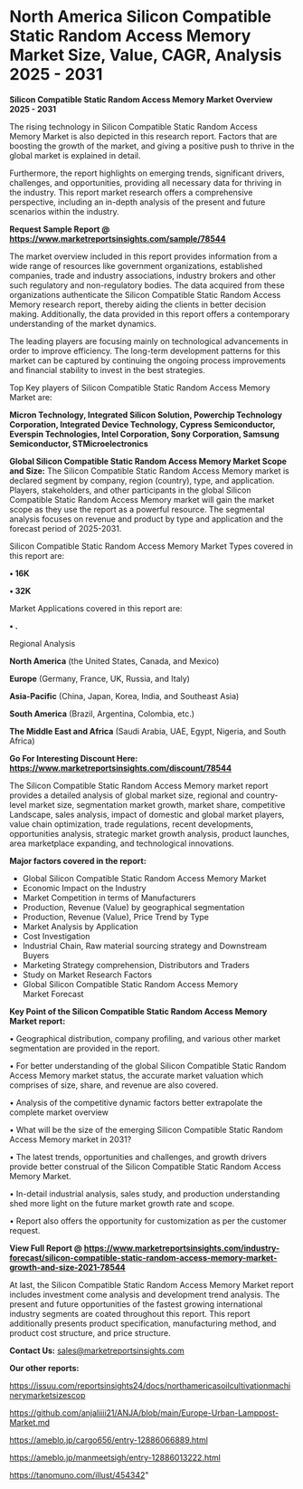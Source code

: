  # North America Silicon Compatible Static Random Access Memory Market Size, Value, CAGR, Analysis 2025 - 2031

<Strong> Silicon Compatible Static Random Access Memory Market Overview 2025 - 2031</strong>

The rising technology in Silicon Compatible Static Random Access Memory Market is also depicted in this research report. Factors that are boosting the growth of the market, and giving a positive push to thrive in the global market is explained in detail.

Furthermore, the report highlights on emerging trends, significant drivers, challenges, and opportunities, providing all necessary data for thriving in the industry. This report market research offers a comprehensive perspective, including an in-depth analysis of the present and future scenarios within the industry.

<strong>Request Sample Report @ <a href=https://www.marketreportsinsights.com/sample/78544>https://www.marketreportsinsights.com/sample/78544</a></strong>

The market overview included in this report provides information from a wide range of resources like government organizations, established companies, trade and industry associations, industry brokers and other such regulatory and non-regulatory bodies. The data acquired from these organizations authenticate the Silicon Compatible Static Random Access Memory research report, thereby aiding the clients in better decision making. Additionally, the data provided in this report offers a contemporary understanding of the market dynamics.

The leading players are focusing mainly on technological advancements in order to improve efficiency. The long-term development patterns for this market can be captured by continuing the ongoing process improvements and financial stability to invest in the best strategies.

Top Key players of Silicon Compatible Static Random Access Memory Market are:

<strong>Micron Technology, Integrated Silicon Solution, Powerchip Technology Corporation, Integrated Device Technology, Cypress Semiconductor, Everspin Technologies, Intel Corporation, Sony Corporation, Samsung Semiconductor, STMicroelectronics</strong>

<strong><b>Global Silicon Compatible Static Random Access Memory Market Scope and Size:</b></strong>
The Silicon Compatible Static Random Access Memory market is declared segment by company, region (country), type, and application. Players, stakeholders, and other participants in the global Silicon Compatible Static Random Access Memory market will gain the market scope as they use the report as a powerful resource. The segmental analysis focuses on revenue and product by type and application and the forecast period of 2025-2031.

Silicon Compatible Static Random Access Memory Market Types covered in this report are:

<strong>• 16K

• 32K</strong>

Market Applications covered in this report are:

<strong>• .</strong> 

Regional Analysis

<strong>North America</strong> (the United States, Canada, and Mexico)

<strong>Europe</strong> (Germany, France, UK, Russia, and Italy)

<strong>Asia-Pacific</strong> (China, Japan, Korea, India, and Southeast Asia)

<strong>South America</strong> (Brazil, Argentina, Colombia, etc.)

<strong>The Middle East and Africa</strong> (Saudi Arabia, UAE, Egypt, Nigeria, and South Africa)

<strong>Go For Interesting Discount Here: <a href=https://www.marketreportsinsights.com/discount/78544>https://www.marketreportsinsights.com/discount/78544</a></strong>

The Silicon Compatible Static Random Access Memory market report provides a detailed analysis of global market size, regional and country-level market size, segmentation market growth, market share, competitive Landscape, sales analysis, impact of domestic and global market players, value chain optimization, trade regulations, recent developments, opportunities analysis, strategic market growth analysis, product launches, area marketplace expanding, and technological innovations.

<strong><b>Major factors covered in the report:</b></strong>
<ul>
  <li>Global Silicon Compatible Static Random Access Memory Market </li>
  <li>Economic Impact on the Industry</li>
  <li>Market Competition in terms of Manufacturers</li>
  <li>Production, Revenue (Value) by geographical segmentation</li>
  <li>Production, Revenue (Value), Price Trend by Type</li>
  <li>Market Analysis by Application</li>
  <li>Cost Investigation</li>
  <li>Industrial Chain, Raw material sourcing strategy and Downstream Buyers</li>
  <li>Marketing Strategy comprehension, Distributors and Traders</li>
  <li>Study on Market Research Factors</li>
  <li>Global Silicon Compatible Static Random Access Memory Market Forecast</li>
</ul>

<strong><b>Key Point of the Silicon Compatible Static Random Access Memory Market report:</b></strong>

• Geographical distribution, company profiling, and various other market segmentation are provided in the report.

• For better understanding of the global Silicon Compatible Static Random Access Memory market status, the accurate market valuation which comprises of size, share, and revenue are also covered.

• Analysis of the competitive dynamic factors better extrapolate the complete market overview

• What will be the size of the emerging Silicon Compatible Static Random Access Memory market in 2031?

• The latest trends, opportunities and challenges, and growth drivers provide better construal of the Silicon Compatible Static Random Access Memory Market.

• In-detail industrial analysis, sales study, and production understanding shed more light on the future market growth rate and scope.

• Report also offers the opportunity for customization as per the customer request.

<strong><b>View Full Report @ <a href=https://www.marketreportsinsights.com/industry-forecast/silicon-compatible-static-random-access-memory-market-growth-and-size-2021-78544>https://www.marketreportsinsights.com/industry-forecast/silicon-compatible-static-random-access-memory-market-growth-and-size-2021-78544</a></b></strong>


At last, the Silicon Compatible Static Random Access Memory Market report includes investment come analysis and development trend analysis. The present and future opportunities of the fastest growing international industry segments are coated throughout this report. This report additionally presents product specification, manufacturing method, and product cost structure, and price structure.

<strong>Contact Us:</strong>
sales@marketreportsinsights.com

<strong>Our other reports:</strong>

<a href=https://issuu.com/reportsinsights24/docs/northamericasoilcultivationmachinerymarketsizescop>https://issuu.com/reportsinsights24/docs/northamericasoilcultivationmachinerymarketsizescop</a>

<a href=https://github.com/anjaliiii21/ANJA/blob/main/Europe-Urban-Lamppost-Market.md>https://github.com/anjaliiii21/ANJA/blob/main/Europe-Urban-Lamppost-Market.md</a>

<a href=https://ameblo.jp/cargo656/entry-12886066889.html>https://ameblo.jp/cargo656/entry-12886066889.html</a>

<a href=https://ameblo.jp/manmeetsigh/entry-12886013222.html>https://ameblo.jp/manmeetsigh/entry-12886013222.html</a>

<a href=https://tanomuno.com/illust/454342>https://tanomuno.com/illust/454342</a>"
